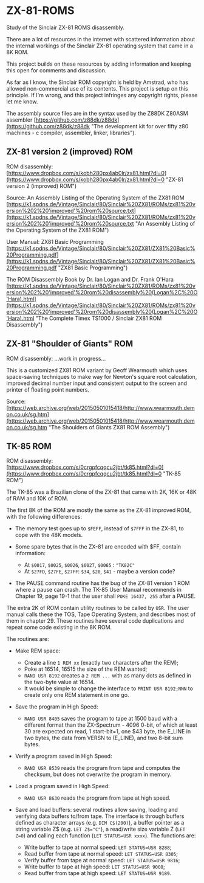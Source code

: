 # ZX-81-ROMS

Study of the Sinclair ZX-81 ROMS disassembly.

There are a lot of resources in the internet with scattered information about the internal workings of the
Sinclair ZX-81 operating system that came in a 8K ROM.

This project builds on these resources by adding information and keeping this open for comments and discussion.

As far as I know, the Sinclair ROM copyright is held by Amstrad, who has allowed non-commercial use of its contents. 
This project is setup on this principle. If I'm wrong, and this project infringes any copyright rights, please
let me know.

The assembly source files are in the syntax used by the Z88DK Z80ASM assembler [https://github.com/z88dk/z88dk](https://github.com/z88dk/z88dk "The development kit for over fifty z80 machines - c compiler, assembler, linker, libraries").

## ZX-81 version 2 (improved) ROM

ROM disassembly: [https://www.dropbox.com/s/kobh280px4ab0lr/zx81.html?dl=0](https://www.dropbox.com/s/kobh280px4ab0lr/zx81.html?dl=0 "ZX-81 version 2 (improved) ROM")

Source: An Assembly Listing of the Operating System of the ZX81 ROM [https://k1.spdns.de/Vintage/Sinclair/80/Sinclair%20ZX81/ROMs/zx81%20version%202%20'improved'%20rom%20source.txt](https://k1.spdns.de/Vintage/Sinclair/80/Sinclair%20ZX81/ROMs/zx81%20version%202%20'improved'%20rom%20source.txt "An Assembly Listing of the Operating System of the ZX81 ROM")

User Manual: ZX81 Basic Programming [https://k1.spdns.de/Vintage/Sinclair/80/Sinclair%20ZX81/ZX81%20Basic%20Programming.pdf](https://k1.spdns.de/Vintage/Sinclair/80/Sinclair%20ZX81/ZX81%20Basic%20Programming.pdf "ZX81 Basic Programming")

The ROM Disassembly Book by Dr. Ian Logan and Dr. Frank O'Hara [https://k1.spdns.de/Vintage/Sinclair/80/Sinclair%20ZX81/ROMs/zx81%20version%202%20'improved'%20rom%20disassembly%20(Logan%2C%20O'Hara).html](https://k1.spdns.de/Vintage/Sinclair/80/Sinclair%20ZX81/ROMs/zx81%20version%202%20'improved'%20rom%20disassembly%20(Logan%2C%20O'Hara).html "The Complete Timex TS1000 / Sinclair ZX81 ROM Disassembly")


## ZX-81 "Shoulder of Giants" ROM

ROM disassembly: ...work in progress...

This is a customized ZX81 ROM variant by Geoff Wearmouth which uses space-saving techniques to make way for Newton's square root calculation, improved decimal number input and consistent output to the screen and printer of floating point numbers. 

Source: [https://web.archive.org/web/20150501015418/http://www.wearmouth.demon.co.uk/sg.htm](https://web.archive.org/web/20150501015418/http://www.wearmouth.demon.co.uk/sg.htm "The Shoulders of Giants ZX81 ROM Assembly")


## TK-85 ROM

ROM disassembly: [https://www.dropbox.com/s/0crgpfcqqcu2jbt/tk85.html?dl=0](https://www.dropbox.com/s/0crgpfcqqcu2jbt/tk85.html?dl=0 "TK-85 ROM")

The TK-85 was a Brazilian clone of the ZX-81 that came with 2K, 16K or 48K of RAM and 10K of ROM.

The first 8K of the ROM are mostly the same as the ZX-81 improved ROM, with the following differences:

- The memory test goes up to ```$FEFF```, instead of ```$7FFF``` in the ZX-81, to cope with the 48K models.

- Some spare bytes that in the ZX-81 are encoded with $FF, contain information:
	- At ```$0017```, ```$0025```, ```$0026```, ```$0027```, ```$0065``` : ```"TK82C"```
	- At ```$27FD```, ```$27FE```, ```$27FF```: ```$34```, ```$20```, ```$41``` - maybe a version code?

- The PAUSE command routine has the bug of the ZX-81 version 1 ROM where a pause can crash. The TK-85 User Manual recommends in Chapter 19, page 19-1 that the user shall ```POKE 16437, 255``` after a PAUSE. 

The extra 2K of ROM contain utility routines to be called by ```USR```. The user manual calls these the TOS, Tape Operating System, and describes most of them in chapter 29. These routines have several code duplications and repeat some code existing in the 8K ROM.

The routines are:
 
- Make REM space: 
	- Create a line ```1 REM xx``` (exactly two characters after the REM);
	- Poke at 16514, 16515 the size of the REM wanted;
	- ```RAND USR 8192``` creates a ```2 REM ...``` with as many dots as defined in the two-byte value at 16514.
	- It would be simple to change the interface to ```PRINT USR 8192;NNN``` to create only one REM statement in one go.

- Save the program in High Speed:
	- ```RAND USR 8405``` saves the program to tape at 1500 baud with a different format than the ZX-Spectrum - 4096 0-bit, of which at least 30 are expected on read, 1 start-bit=1, one $43 byte, the E\_LINE in two bytes, the data from VERSN to (E\_LINE), and two 8-bit sum bytes.
	
- Verify a program saved in High Speed:
	- ```RAND USR 8539``` reads the program from tape and computes the checksum, but does not overwrite the program in memory.

- Load a program saved in High Speed:
	- ```RAND USR 8630``` reads the program from tape at high speed.
	
- Save and load buffers: several routines allow saving, loading and verifying data buffers to/from tape. The interface is through buffers defined as character arrays (e.g. ```DIM C$(200)```), a buffer pointer as a string variable Z$ (e.g. ```LET Z$="C"```), a read/write size variable Z (```LET Z=0```) and calling each function (```LET STATUS=USR xxxx```). The functions are:
	- Write buffer to tape at normal speed: ```LET STATUS=USR 8288```;
	- Read buffer from tape at normal speed: ```LET STATUS=USR 8305```;
	- Verify buffer from tape at normal speed: ```LET STATUS=USR 9816```;
	- Write buffer to tape at high speed: ```LET STATUS=USR 9008```;
	- Read buffer from tape at high speed: ```LET STATUS=USR 9189```.
